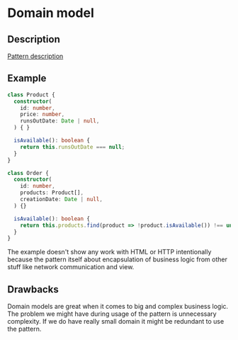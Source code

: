 # Domain model

## Description
[Pattern description](https://martinfowler.com/eaaCatalog/domainModel.html)

## Example
```ts
class Product {
  constructor(
    id: number,
    price: number,
    runsOutDate: Date | null,
  ) { }

  isAvailable(): boolean {
    return this.runsOutDate === null;
  }
}

class Order {
  constructor(
    id: number,
    products: Product[],
    creationDate: Date | null,
  ) {}

  isAvailable(): boolean {
    return this.products.find(product => !product.isAvailable()) !== undefined;
  }
}
```

The example doesn't show any work with HTML or HTTP intentionally because the pattern itself about 
encapsulation of business logic from other stuff like network communication and view.

## Drawbacks

Domain models are great when it comes to big and complex business logic. The problem we might have during usage of
the pattern is unnecessary complexity. If we do have really small domain it might be redundant to use the pattern.
